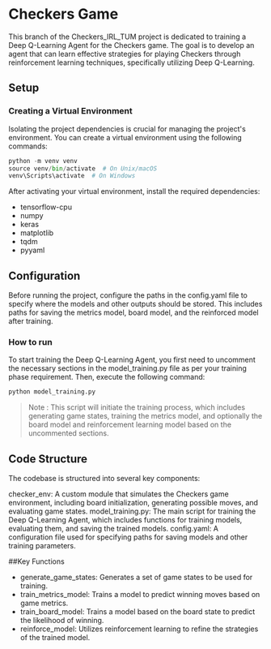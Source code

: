 # Checkers Game

This branch of the Checkers_IRL_TUM project is dedicated to training a Deep Q-Learning Agent for the Checkers game. The goal is to develop an agent that can learn effective strategies for playing Checkers through reinforcement learning techniques, specifically utilizing Deep Q-Learning.

## Setup

### Creating a Virtual Environment

Isolating the project dependencies is crucial for managing the project's environment. You can create a virtual environment using the following commands:
```python
python -m venv venv
source venv/bin/activate  # On Unix/macOS
venv\Scripts\activate  # On Windows
```
After activating your virtual environment, install the required dependencies:

- tensorflow-cpu
- numpy
- keras
- matplotlib
- tqdm
- pyyaml

## Configuration
Before running the project, configure the paths in the config.yaml file to specify where the models and other outputs should be stored. This includes paths for saving the metrics model, board model, and the reinforced model after training.


### How to run 
To start training the Deep Q-Learning Agent, you first need to uncomment the necessary sections in the model_training.py file as per your training phase requirement. Then, execute the following command:
```bash
python model_training.py
```

> Note : This script will initiate the training process, which includes generating game states, training the metrics model, and optionally the board model and reinforcement learning model based on the uncommented sections.

## Code Structure

The codebase is structured into several key components:

checker_env: A custom module that simulates the Checkers game environment, including board initialization, generating possible moves, and evaluating game states.
model_training.py: The main script for training the Deep Q-Learning Agent, which includes functions for training models, evaluating them, and saving the trained models.
config.yaml: A configuration file used for specifying paths for saving models and other training parameters.

##Key Functions
- generate_game_states: Generates a set of game states to be used for training.
- train_metrics_model: Trains a model to predict winning moves based on game metrics.
- train_board_model: Trains a model based on the board state to predict the likelihood of winning.
- reinforce_model: Utilizes reinforcement learning to refine the strategies of the trained model.

